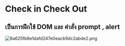 # Check in Check Out
## เป็นการฝึกใช้ DOM และ คำสั่ง prompt , alert


<img src="https://www.img.in.th/images/8a625fb8e1dafd247e0eacb9dc2abde2.png" alt="8a625fb8e1dafd247e0eacb9dc2abde2.png" border="0">


